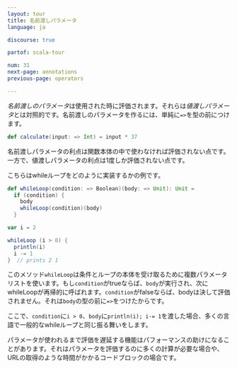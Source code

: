 ```yaml
---
layout: tour
title: 名前渡しパラメータ
language: ja

discourse: true

partof: scala-tour

num: 31
next-page: annotations
previous-page: operators

---
```


*名前渡しのパラメータ*は使用された時に評価されます。それらは*値渡しパラメータ*とは対照的です。名前渡しのパラメータを作るには、単純に`=>`を型の前につけます。
```scala mdoc
def calculate(input: => Int) = input * 37
```

名前渡しパラメータの利点は関数本体の中で使わなければ評価されない点です。一方で、値渡しパラメータの利点は1度しか評価されない点です。

こちらはwhileループをどのように実装するかの例です。

```scala mdoc
def whileLoop(condition: => Boolean)(body: => Unit): Unit =
  if (condition) {
    body
    whileLoop(condition)(body)
  }

var i = 2

whileLoop (i > 0) {
  println(i)
  i -= 1
}  // prints 2 1
```

このメソッド`whileLoop`は条件とループの本体を受け取るために複数パラメータリストを使います。もし`condition`がtrueならば、`body`が実行され、次にwhileLoopが再帰的に呼ばれます。`condition`がfalseならば、bodyは決して評価されません。それは`body`の型の前に`=>`をつけたからです。

ここで、`condition`に`i > 0`、`body`に`println(i); i-= 1`を渡した場合、多くの言語で一般的なwhileループと同じ振る舞いをします。

パラメータが使われるまで評価を遅延する機能はパフォーマンスの助けになることがあります。それはパラメータを評価するのに多くの計算が必要な場合や、URLの取得のような時間がかかるコードブロックの場合です。
